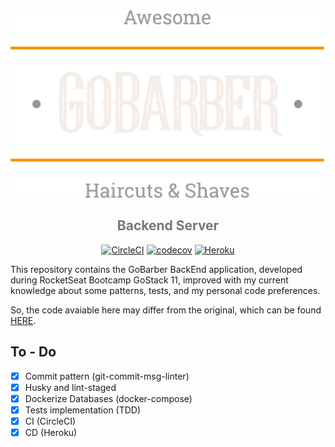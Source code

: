<div align="center">
<img src="./logo.svg" height="300" />

<h2 style="color:#777">Backend Server</h2>

[![CircleCI][circleci-img]][circleci-url]
[![codecov][codecov-badge]][codecov-badge-url]
[![Heroku][heroku-badge]][heroku-badge-url]


</div>

This repository contains the GoBarber BackEnd application, developed during RocketSeat Bootcamp GoStack 11, improved with my current knowledge about some patterns, tests, and my personal code preferences.

So, the code avaiable here may differ from the original, which can be found [HERE][gobarber-rocketseat].

## To - Do

- [x] Commit pattern (git-commit-msg-linter)
- [x] Husky and lint-staged
- [x] Dockerize Databases (docker-compose)
- [x] Tests implementation (TDD)
- [x] CI (CircleCI)
- [x] CD (Heroku)

[gobarber-rocketseat]: https://github.com/thejoaov/bootcamp-gostack-modulos/tree/master/nivel-02/02-iniciando-back-end-do-app
[circleci-img]: https://circleci.com/gh/thejoaov/gobarber-11-server/tree/main.svg?style=svg
[circleci-url]: https://circleci.com/gh/thejoaov/gobarber-11-server/tree/main
[codecov-badge]: https://codecov.io/gh/thejoaov/gobarber-11-server/branch/main/graph/badge.svg
[codecov-badge-url]: https://codecov.io/gh/thejoaov/gobarber-11-server
[heroku-badge]: https://heroku-badge.herokuapp.com/?app=gobarber-11-server&root=appointments&svg=1&style=flat
[heroku-badge-url]: https://heroku-badge.herokuapp.com/?app=gobarber-11-server&root=appointments
